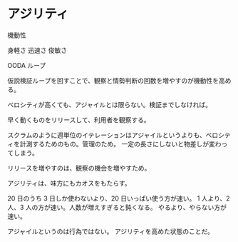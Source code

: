 # アジリティ

機動性

身軽さ
迅速さ
俊敏さ

OODA ループ

仮説検証ループを回すことで、観察と情勢判断の回数を増やすのが機動性を高める。

ベロシティが高くても、アジャイルとは限らない。検証までしなければ。

早く動くものをリリースして、利用者を観察する。

スクラムのように週単位のイテレーションはアジャイルというよりも、ベロシティを計測するためのもの。管理のため。
一定の長さにしないと物差しが変わってしまう。

リリースを増やすのは、観察の機会を増やすため。

アジリティは、味方にもカオスをもたらす。

20 日のうち 3 日しか使わないより、20 日いっぱい使う方が速い。
1 人より、2 人、3 人の方が速い。人数が増えすぎると鈍くなる。
やるより、やらない方が速い。

アジャイルというのは行為ではない。
アジリティを高めた状態のことだ。
